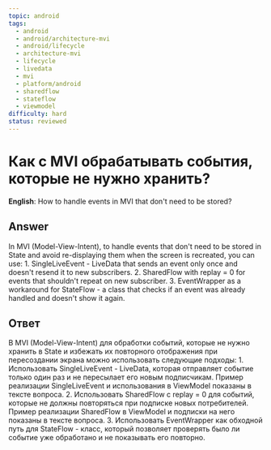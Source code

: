 ```yaml
---
topic: android
tags:
  - android
  - android/architecture-mvi
  - android/lifecycle
  - architecture-mvi
  - lifecycle
  - livedata
  - mvi
  - platform/android
  - sharedflow
  - stateflow
  - viewmodel
difficulty: hard
status: reviewed
---
```


# Как с MVI обрабатывать события, которые не нужно хранить?

**English**: How to handle events in MVI that don't need to be stored?

## Answer

In MVI (Model-View-Intent), to handle events that don't need to be stored in State and avoid re-displaying them when the screen is recreated, you can use: 1. SingleLiveEvent - LiveData that sends an event only once and doesn't resend it to new subscribers. 2. SharedFlow with replay = 0 for events that shouldn't repeat on new subscriber. 3. EventWrapper as a workaround for StateFlow - a class that checks if an event was already handled and doesn't show it again.

## Ответ

В MVI (Model-View-Intent) для обработки событий, которые не нужно хранить в State и избежать их повторного отображения при пересоздании экрана можно использовать следующие подходы: 1. Использовать SingleLiveEvent - LiveData, которая отправляет событие только один раз и не пересылает его новым подписчикам. Пример реализации SingleLiveEvent и использования в ViewModel показаны в тексте вопроса. 2. Использовать SharedFlow с replay = 0 для событий, которые не должны повторяться при подписке новых потребителей. Пример реализации SharedFlow в ViewModel и подписки на него показаны в тексте вопроса. 3. Использовать EventWrapper как обходной путь для StateFlow - класс, который позволяет проверять было ли событие уже обработано и не показывать его повторно.

